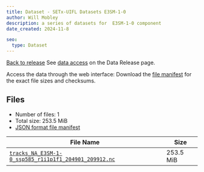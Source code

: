 ```yaml
---
title: Dataset - SETx-UIFL Datasets E3SM-1-0
author: Will Mobley
description: a series of datasets for  E3SM-1-0 component
date_created: 2024-11-8

seo:
  type: Dataset
---
```


[Back to release](./index.html#datasets)
See [data access](./index.html#data-access) on the Data Release page.

Access the data through the  web interface: 
Download the [file manifest](https://web.corral.tacc.utexas.edu//datasets//E3SM-1-0/manifest.json) for the exact file sizes and checksums.

## Files

- Number of files: 1
- Total size: 253.5 MiB
- [JSON format file manifest](https://web.corral.tacc.utexas.edu//datasets//E3SM-1-0/manifest.json)

|                                                                                                     File Name                                                                                                      |   Size    |
| ------------------------------------------------------------------------------------------------------------------------------------------------------------------------------------------------------------------ | --------- |
| [`tracks_NA_E3SM-1-0_ssp585_r1i1p1f1_204901_209912.nc`](https://web.corral.tacc.utexas.edu/setxuifl/tropical_cyclones/downscaled_cmip6_tracks/ssp585/E3SM-1-0/tracks_NA_E3SM-1-0_ssp585_r1i1p1f1_204901_209912.nc) | 253.5 MiB |
